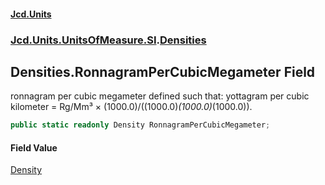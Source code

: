 #### [Jcd.Units](index.md 'index')
### [Jcd.Units.UnitsOfMeasure.SI](Jcd.Units.UnitsOfMeasure.SI.md 'Jcd.Units.UnitsOfMeasure.SI').[Densities](Densities.md 'Jcd.Units.UnitsOfMeasure.SI.Densities')

## Densities.RonnagramPerCubicMegameter Field

ronnagram per cubic megameter defined such that: yottagram per cubic kilometer = Rg/Mm³ ×
(1000.0)/((1000.0)*(1000.0)*(1000.0)).

```csharp
public static readonly Density RonnagramPerCubicMegameter;
```

#### Field Value
[Density](Density.md 'Jcd.Units.UnitTypes.Density')